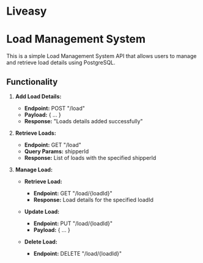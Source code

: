 # Liveasy
# Load Management System
This is a simple Load Management System API that allows users to manage and retrieve load details using PostgreSQL.

## Functionality

1. **Add Load Details:**
   - **Endpoint:** POST "/load"
   - **Payload:** { ... }
   - **Response:** "Loads details added successfully"

2. **Retrieve Loads:**
   - **Endpoint:** GET "/load"
   - **Query Params:** shipperId
   - **Response:** List of loads with the specified shipperId

3. **Manage Load:**
   - **Retrieve Load:**
     - **Endpoint:** GET "/load/{loadId}"
     - **Response:** Load details for the specified loadId

   - **Update Load:**
     - **Endpoint:** PUT "/load/{loadId}"
     - **Payload:** { ... }

   - **Delete Load:**
     - **Endpoint:** DELETE "/load/{loadId}"

